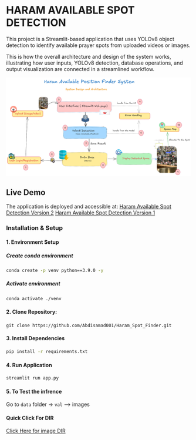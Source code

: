 # HARAM AVAILABLE SPOT DETECTION 

This project is a Streamlit-based application that uses YOLOv8 object detection to identify available prayer spots from uploaded videos or images.

This is how the overall architecture and design of the system works, illustrating how user inputs, YOLOv8 detection, database operations, and output visualization are connected in a streamlined workflow.


<div align="center">
  <img src="./src/System Architecture.png" alt="System Architecture" width="800"/>
</div>


## Live Demo
The application is deployed and accessible at:
[Haram Available Spot Detection Version 2](https://haramspotfinder-jtdjgfnngqvpanhdtjh9ey.streamlit.app/)
[Haram Available Spot Detection Version 1](https://haramspotfinder-f2ntqrqjzygjc6g9hzhov9.streamlit.app/)


### Installation & Setup

#### 1. Environment Setup
##### Create conda environment
```bash
conda create -p venv python==3.9.0 -y
```

##### Activate environment
```bash
conda activate ./venv
```

#### 2. Clone Repository:
`git clone https://github.com/Abdisamad001/Haram_Spot_Finder.git` 

#### 3. Install Dependencies
```bash
pip install -r requirements.txt
```

#### 4. Run Application 
```bash
streamlit run app.py
```

#### 5. To Test the infrence 

Go to `data` folder -> `val` --> images 


#### Quick Click For DIR
[Click Here for image DIR](https://github.com/Abdisamad001/Haram_Spot_Finder/tree/main/data/val)
